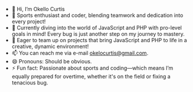 - 👋 Hi, I’m Okello Curtis
- 👀 Sports enthusiast and coder, blending teamwork and dedication into every project!
- 🌱 Currently diving into the world of JavaScript and PHP with pro-level goals in mind! Every bug is just another step on my journey to mastery.
- 💞️ Eager to team up on projects that bring JavaScript and PHP to life in a creative, dynamic environment!
- 📫 You can reach me via e-mail okelocurtis@gmail.com.
- 😄 Pronouns: Should be obvious.
- ⚡ Fun fact: Passionate about sports and coding—which means I’m equally prepared for overtime, whether it's on the field or fixing a tenacious bug.

<!---
7minfreestyle/7minfreestyle is a ✨ special ✨ repository because its `README.md` (this file) appears on your GitHub profile.
You can click the Preview link to take a look at your changes.
--->

